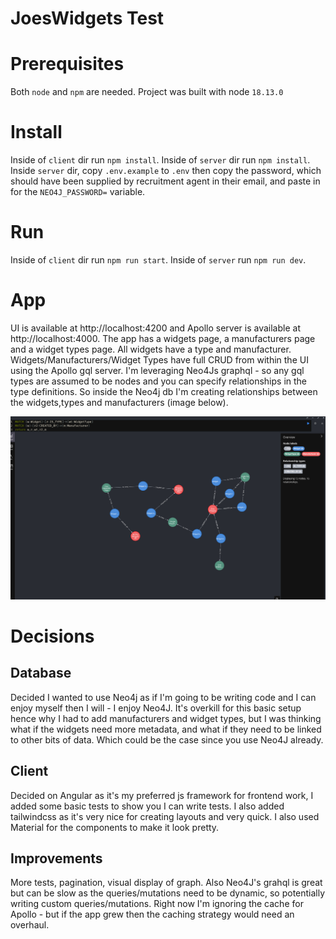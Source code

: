 # JoesWidgets Test


# Prerequisites 

Both `node` and `npm` are needed. Project was built with node `18.13.0`

# Install
Inside of `client` dir run `npm install`. Inside of `server` dir run `npm install`. Inside `server` dir, copy `.env.example` to `.env` then copy the password, which should have been supplied by recruitment agent in their email, and paste in for the `NEO4J_PASSWORD=` variable.


# Run
Inside of `client` dir run `npm run start`. Inside of `server` run `npm run dev`.

# App

UI is available at http://localhost:4200 and Apollo server is available at http://localhost:4000. The app has a widgets page, a manufacturers page and a widget types page. All widgets have a type and manufacturer. Widgets/Manufacturers/Widget Types have full CRUD from within the UI using the Apollo gql server. I'm leveraging Neo4Js graphql - so any gql types are assumed to be nodes and you can specify relationships in the type definitions. So inside the Neo4j db I'm creating relationships between the widgets,types and manufacturers (image below).


![img.png](img.png)


# Decisions
## Database
Decided I wanted to use Neo4j as if I'm going to be writing code and I can enjoy myself then I will - I enjoy Neo4J. It's overkill for this basic setup hence why I had to add manufacturers and widget types, but I was thinking what if the widgets need more metadata, and what if they need to be linked to other bits of data. Which could be the case since you use Neo4J already.
## Client
Decided on Angular as it's my preferred js framework for frontend work, I added some basic tests to show you I can write tests. I also added tailwindcss as it's very nice for creating layouts and very quick. I also used Material for the components to make it look pretty.
## Improvements
More tests, pagination, visual display of graph. Also Neo4J's grahql is great but can be slow as the queries/mutations need to be dynamic, so potentially writing custom queries/mutations. Right now I'm ignoring the cache for Apollo - but if the app grew then the caching strategy would need an overhaul.
